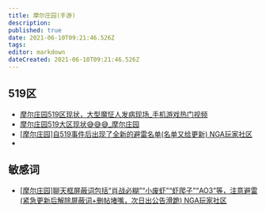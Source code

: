 ```yaml
---
title: 摩尔庄园(手游)
description: 
published: true
date: 2021-06-10T09:21:46.526Z
tags:
editor: markdown
dateCreated: 2021-06-10T09:21:46.526Z
---
```


## 519区

+ [摩尔庄园519区现状，大型魔怔人发病现场_手机游戏热门视频](https://archive.is/kyEev)
+ [摩尔庄园519大区现状😅😅😅_摩尔庄园](https://archive.is/wkEqu "https://www.bilibili.com/video/BV1T5411M7hL/")
+ [[摩尔庄园]自519事件后出现了全新的避雷名单(名单又给更新) NGA玩家社区](https://archive.ph/3qRbq "https://bbs.nga.cn/read.php?tid=27079640")
+ 

## 敏感词

+ [[摩尔庄园]聊天框屏蔽词包括“肖战必糊”“小废虾”“虾爬子”“AO3”等，注意避雷(紧急更新后解除屏蔽词+删帖堵嘴，次日出公告滑跪) NGA玩家社区](https://archive.is/uyUZ6 "https://bbs.nga.cn/read.php?tid=27008574")

